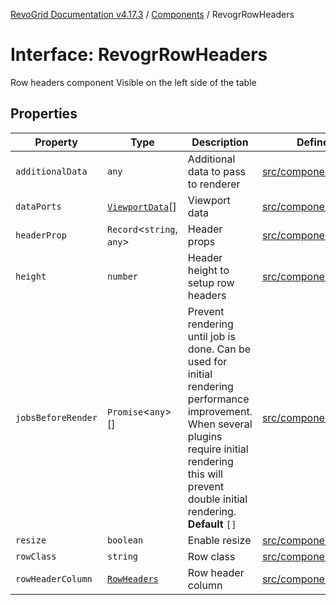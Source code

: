 [RevoGrid Documentation v4.17.3](README.md) / [Components](Namespace.Components.md) / RevogrRowHeaders

# Interface: RevogrRowHeaders

Row headers component
Visible on the left side of the table

## Properties

| Property | Type | Description | Defined in |
| ------ | ------ | ------ | ------ |
| `additionalData` | `any` | Additional data to pass to renderer | [src/components.d.ts:695](https://github.com/revolist/revogrid/blob/c9f40461b2daa14fb3a2e5f76080a8e7b65ce7ef/src/components.d.ts#L695) |
| `dataPorts` | [`ViewportData`](TypeAlias.ViewportData.md)[] | Viewport data | [src/components.d.ts:699](https://github.com/revolist/revogrid/blob/c9f40461b2daa14fb3a2e5f76080a8e7b65ce7ef/src/components.d.ts#L699) |
| `headerProp` | `Record`\<`string`, `any`\> | Header props | [src/components.d.ts:703](https://github.com/revolist/revogrid/blob/c9f40461b2daa14fb3a2e5f76080a8e7b65ce7ef/src/components.d.ts#L703) |
| `height` | `number` | Header height to setup row headers | [src/components.d.ts:707](https://github.com/revolist/revogrid/blob/c9f40461b2daa14fb3a2e5f76080a8e7b65ce7ef/src/components.d.ts#L707) |
| `jobsBeforeRender` | `Promise`\<`any`\>[] | Prevent rendering until job is done. Can be used for initial rendering performance improvement. When several plugins require initial rendering this will prevent double initial rendering. **Default** `[]` | [src/components.d.ts:712](https://github.com/revolist/revogrid/blob/c9f40461b2daa14fb3a2e5f76080a8e7b65ce7ef/src/components.d.ts#L712) |
| `resize` | `boolean` | Enable resize | [src/components.d.ts:716](https://github.com/revolist/revogrid/blob/c9f40461b2daa14fb3a2e5f76080a8e7b65ce7ef/src/components.d.ts#L716) |
| `rowClass` | `string` | Row class | [src/components.d.ts:720](https://github.com/revolist/revogrid/blob/c9f40461b2daa14fb3a2e5f76080a8e7b65ce7ef/src/components.d.ts#L720) |
| `rowHeaderColumn` | [`RowHeaders`](Interface.RowHeaders.md) | Row header column | [src/components.d.ts:724](https://github.com/revolist/revogrid/blob/c9f40461b2daa14fb3a2e5f76080a8e7b65ce7ef/src/components.d.ts#L724) |
